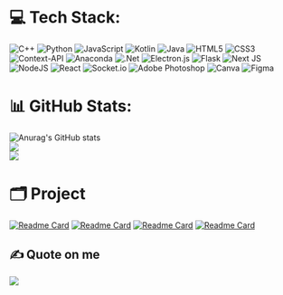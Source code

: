 # 💻 Tech Stack:
![C++](https://img.shields.io/badge/c++-%2300599C.svg?style=for-the-badge&logo=c%2B%2B&logoColor=white) 
![Python](https://img.shields.io/badge/python-3670A0?style=for-the-badge&logo=python&logoColor=ffdd54)
![JavaScript](https://img.shields.io/badge/javascript-%23323330.svg?style=for-the-badge&logo=javascript&logoColor=%23F7DF1E)
![Kotlin](https://img.shields.io/badge/kotlin-%237F52FF.svg?style=for-the-badge&logo=kotlin&logoColor=white) 
![Java](https://img.shields.io/badge/java-%23ED8B00.svg?style=for-the-badge&logo=openjdk&logoColor=white) 
![HTML5](https://img.shields.io/badge/html5-%23E34F26.svg?style=for-the-badge&logo=html5&logoColor=white) 
![CSS3](https://img.shields.io/badge/css3-%231572B6.svg?style=for-the-badge&logo=css3&logoColor=white) 
![Context-API](https://img.shields.io/badge/Context--Api-000000?style=for-the-badge&logo=react) 
![Anaconda](https://img.shields.io/badge/Anaconda-%2344A833.svg?style=for-the-badge&logo=anaconda&logoColor=white) 
![.Net](https://img.shields.io/badge/.NET-5C2D91?style=for-the-badge&logo=.net&logoColor=white) 
![Electron.js](https://img.shields.io/badge/Electron-191970?style=for-the-badge&logo=Electron&logoColor=white) 
![Flask](https://img.shields.io/badge/flask-%23000.svg?style=for-the-badge&logo=flask&logoColor=white) 
![Next JS](https://img.shields.io/badge/Next-black?style=for-the-badge&logo=next.js&logoColor=white) 
![NodeJS](https://img.shields.io/badge/node.js-6DA55F?style=for-the-badge&logo=node.js&logoColor=white) 
![React](https://img.shields.io/badge/react-%2320232a.svg?style=for-the-badge&logo=react&logoColor=%2361DAFB) 
![Socket.io](https://img.shields.io/badge/Socket.io-black?style=for-the-badge&logo=socket.io&badgeColor=010101) 
![Adobe Photoshop](https://img.shields.io/badge/adobe%20photoshop-%2331A8FF.svg?style=for-the-badge&logo=adobe%20photoshop&logoColor=white) 
![Canva](https://img.shields.io/badge/Canva-%2300C4CC.svg?style=for-the-badge&logo=Canva&logoColor=white) 
![Figma](https://img.shields.io/badge/figma-%23F24E1E.svg?style=for-the-badge&logo=figma&logoColor=white)


# 📊 GitHub Stats:
![Anurag's GitHub stats](https://github-readme-stats.vercel.app/api?username=Thethien2k5&show_icons=true&theme=tokyonight)<br/>
![](https://nirzak-streak-stats.vercel.app/?user=Thethien2k5&theme=tokyonight&hide_border=false)<br/>
![](https://github-readme-stats.vercel.app/api/top-langs/?username=Thethien2k5&theme=tokyonight&hide_border=false&include_all_commits=false&count_private=false&layout=compact)

# 🗂️ Project
[![Readme Card](https://github-readme-stats.vercel.app/api/pin/?username=Thethien2k5&repo=EzWordMaster&theme=dracula)](https://github.com/Thethien2k5/EzWordMaster)
[![Readme Card](https://github-readme-stats.vercel.app/api/pin/?username=Thethien2k5&repo=INTERNAL_INFORMATION_EXCHANGE_FORUM&theme=gruvbox)](https://github.com/Thethien2k5/INTERNAL_INFORMATION_EXCHANGE_FORUM)
[![Readme Card](https://github-readme-stats.vercel.app/api/pin/?username=Thethien2k5&repo=simple-rule-chatbot&theme=highcontrast)](https://github.com/Thethien2k5/simple-rule-chatbot)
[![Readme Card](https://github-readme-stats.vercel.app/api/pin/?username=Thethien2k5&repo=NIAs&theme=highcontrast)](https://github.com/Thethien2k5/NIAs)


## ✍️ Quote on me
![](https://quotes-github-readme.vercel.app/api?quote=Chu%E1%BB%99t%20th%C3%A0nh%20ph%E1%BB%91%20hay%20chu%E1%BB%99t%20%C4%91%E1%BB%93ng%20qu%C3%AA&author=NttDz&theme=tokyonight)
